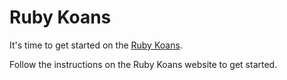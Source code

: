 # Ruby Koans

It's time to get started on the [Ruby Koans](http://rubykoans.com/).

Follow the instructions on the Ruby Koans website to get started.